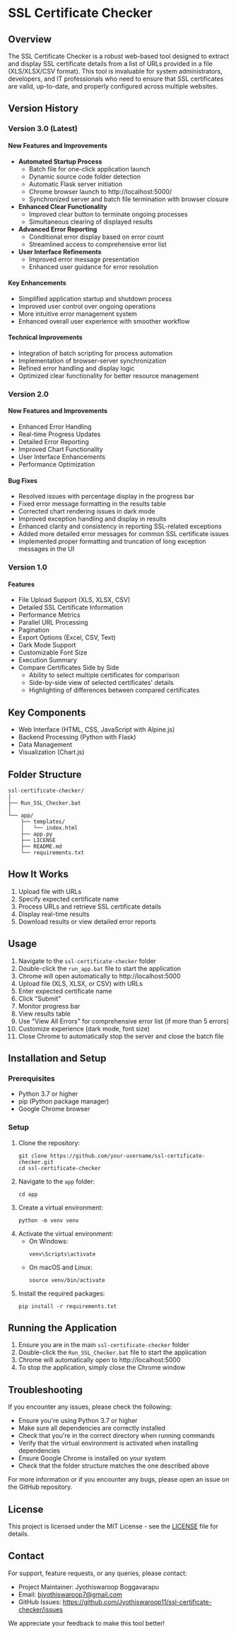 # SSL Certificate Checker

## Overview
The SSL Certificate Checker is a robust web-based tool designed to extract and display SSL certificate details from a list of URLs provided in a file (XLS/XLSX/CSV format). This tool is invaluable for system administrators, developers, and IT professionals who need to ensure that SSL certificates are valid, up-to-date, and properly configured across multiple websites.

## Version History

### Version 3.0 (Latest)
#### New Features and Improvements
- **Automated Startup Process**
  - Batch file for one-click application launch
  - Dynamic source code folder detection
  - Automatic Flask server initiation
  - Chrome browser launch to http://localhost:5000/
  - Synchronized server and batch file termination with browser closure
- **Enhanced Clear Functionality**
  - Improved clear button to terminate ongoing processes
  - Simultaneous clearing of displayed results
- **Advanced Error Reporting**
  - Conditional error display based on error count
  - Streamlined access to comprehensive error list
- **User Interface Refinements**
  - Improved error message presentation
  - Enhanced user guidance for error resolution

#### Key Enhancements
- Simplified application startup and shutdown process
- Improved user control over ongoing operations
- More intuitive error management system
- Enhanced overall user experience with smoother workflow

#### Technical Improvements
- Integration of batch scripting for process automation
- Implementation of browser-server synchronization
- Refined error handling and display logic
- Optimized clear functionality for better resource management

### Version 2.0
#### New Features and Improvements
- Enhanced Error Handling
- Real-time Progress Updates
- Detailed Error Reporting
- Improved Chart Functionality
- User Interface Enhancements
- Performance Optimization

#### Bug Fixes
- Resolved issues with percentage display in the progress bar
- Fixed error message formatting in the results table
- Corrected chart rendering issues in dark mode
- Improved exception handling and display in results
- Enhanced clarity and consistency in reporting SSL-related exceptions
- Added more detailed error messages for common SSL certificate issues
- Implemented proper formatting and truncation of long exception messages in the UI

### Version 1.0
#### Features
- File Upload Support (XLS, XLSX, CSV)
- Detailed SSL Certificate Information
- Performance Metrics
- Parallel URL Processing
- Pagination
- Export Options (Excel, CSV, Text)
- Dark Mode Support
- Customizable Font Size
- Execution Summary
- Compare Certificates Side by Side
  - Ability to select multiple certificates for comparison
  - Side-by-side view of selected certificates' details
  - Highlighting of differences between compared certificates

## Key Components
- Web Interface (HTML, CSS, JavaScript with Alpine.js)
- Backend Processing (Python with Flask)
- Data Management
- Visualization (Chart.js)

## Folder Structure
```
ssl-certificate-checker/
│
├── Run_SSL_Checker.bat
│
└── app/
    ├── templates/
    │   └── index.html
    ├── app.py
    ├── LICENSE
    ├── README.md
    └── requirements.txt
```

## How It Works
1. Upload file with URLs
2. Specify expected certificate name
3. Process URLs and retrieve SSL certificate details
4. Display real-time results
5. Download results or view detailed error reports

## Usage
1. Navigate to the `ssl-certificate-checker` folder
2. Double-click the `run_app.bat` file to start the application
3. Chrome will open automatically to http://localhost:5000
4. Upload file (XLS, XLSX, or CSV) with URLs
5. Enter expected certificate name
6. Click "Submit"
7. Monitor progress bar
8. View results table
9. Use "View All Errors" for comprehensive error list (if more than 5 errors)
10. Customize experience (dark mode, font size)
11. Close Chrome to automatically stop the server and close the batch file

## Installation and Setup

### Prerequisites
- Python 3.7 or higher
- pip (Python package manager)
- Google Chrome browser

### Setup
1. Clone the repository:
   ```
   git clone https://github.com/your-username/ssl-certificate-checker.git
   cd ssl-certificate-checker
   ```
2. Navigate to the `app` folder:
   ```
   cd app
   ```
3. Create a virtual environment:
   ```
   python -m venv venv
   ```
4. Activate the virtual environment:
   - On Windows:
     ```
     venv\Scripts\activate
     ```
   - On macOS and Linux:
     ```
     source venv/bin/activate
     ```
5. Install the required packages:
   ```
   pip install -r requirements.txt
   ```

## Running the Application
1. Ensure you are in the main `ssl-certificate-checker` folder
2. Double-click the `Run_SSL_Checker.bat` file to start the application
3. Chrome will automatically open to http://localhost:5000
4. To stop the application, simply close the Chrome window

## Troubleshooting
If you encounter any issues, please check the following:
- Ensure you're using Python 3.7 or higher
- Make sure all dependencies are correctly installed
- Check that you're in the correct directory when running commands
- Verify that the virtual environment is activated when installing dependencies
- Ensure Google Chrome is installed on your system
- Check that the folder structure matches the one described above

For more information or if you encounter any bugs, please open an issue on the GitHub repository.

## License
This project is licensed under the MIT License - see the [LICENSE](app/LICENSE) file for details.

## Contact
For support, feature requests, or any queries, please contact:
- Project Maintainer: Jyothiswaroop Boggavarapu
- Email: bjyothiswaroop7@gmail.com
- GitHub Issues: https://github.com/Jyothiswaroop11/ssl-certificate-checker/issues

We appreciate your feedback to make this tool better!
